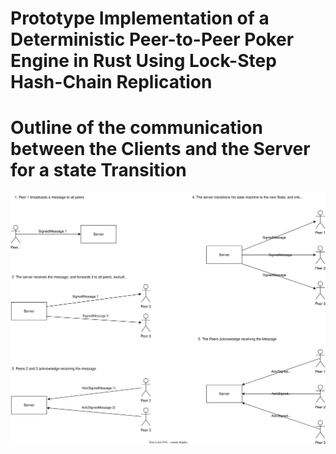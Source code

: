 # Prototype Implementation of a Deterministic Peer-to-Peer Poker Engine in Rust Using Lock-Step Hash-Chain Replication

# Outline of the communication between the Clients and the Server for a state Transition
![State Transition communication](https://github.com/random998/bachelors_project/blob/main/docs/state_transition_communication.svg)
